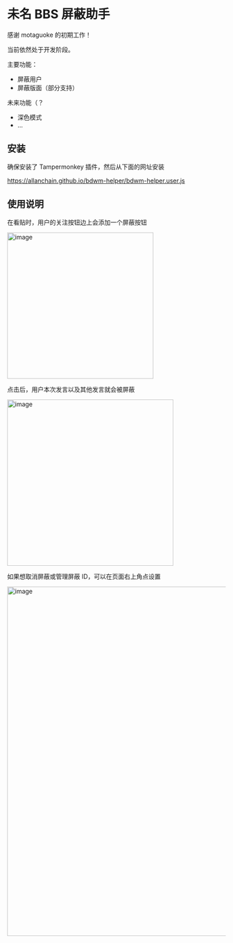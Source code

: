 # 未名 BBS 屏蔽助手

感谢 motaguoke 的初期工作！

当前依然处于开发阶段。

主要功能：
- 屏蔽用户
- 屏蔽版面（部分支持）

未来功能（？
- 深色模式
- ...

## 安装

确保安装了 Tampermonkey 插件，然后从下面的网址安装

https://allanchain.github.io/bdwm-helper/bdwm-helper.user.js

## 使用说明

在看贴时，用户的关注按钮边上会添加一个屏蔽按钮

<img width="337" alt="image" src="https://user-images.githubusercontent.com/36528777/166259988-868d4b02-0885-4668-ad89-cc3a57299e77.png">

点击后，用户本次发言以及其他发言就会被屏蔽

<img width="383" alt="image" src="https://user-images.githubusercontent.com/36528777/166260038-ee43419b-4fa3-4093-9383-4bcdc9a94a07.png">

如果想取消屏蔽或管理屏蔽 ID，可以在页面右上角点设置

<img width="805" alt="image" src="https://user-images.githubusercontent.com/36528777/166260110-80ff6fcf-5345-4c2e-9720-dea3f6bc5e34.png">

